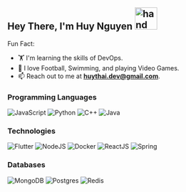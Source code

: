 <h2>
   Hey There, I'm Huy Nguyen
  <img src="https://raw.githubusercontent.com/nixin72/nixin72/master/wave.gif" alt="hand" height="50" width="50" />
</h2>

Fun Fact:
- 🏋️ I'm learning the skills of DevOps.
- 🌱 I love Football, Swimming, and playing Video Games.
- 📫 Reach out to me at **huythai.dev@gmail.com**.

### Programming Languages
![JavaScript](https://img.shields.io/badge/JAVASCRIPT-grey?style=for-the-badge&logo=javascript)
![Python](https://img.shields.io/badge/PYTHON-grey?style=for-the-badge&logo=python)
![C++](https://img.shields.io/badge/C++-grey?style=for-the-badge&logo=cplusplus)
![Java](https://img.shields.io/badge/JAVA-grey?style=for-the-badge&logo=java)

### Technologies
![Flutter](https://img.shields.io/badge/Flutter-grey?style=for-the-badge&logo=flutter)
![NodeJS](https://img.shields.io/badge/NodeJS-grey?style=for-the-badge&logo=nodejs)
![Docker](https://img.shields.io/badge/Docker-grey?style=for-the-badge&logo=docker)
![ReactJS](https://img.shields.io/badge/ReactJS-grey?style=for-the-badge&logo=reactjs)
![Spring](https://img.shields.io/badge/Spring-grey?style=for-the-badge&logo=spring)

### Databases
![MongoDB](https://img.shields.io/badge/MongoDB-%2320232a.svg?&style=for-the-badge&logo=mongodb&logoColor=%white)
![Postgres](https://img.shields.io/badge/postgres-%2320232a.svg?&style=for-the-badge&logo=postgresql&logoColor=%white)
![Redis](https://img.shields.io/badge/Redis%20-%2320232a.svg?&style=for-the-badge&logo=redis&logoColor=%white)
